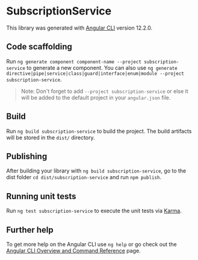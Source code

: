 # SubscriptionService

This library was generated with [Angular CLI](https://github.com/angular/angular-cli) version 12.2.0.

## Code scaffolding

Run `ng generate component component-name --project subscription-service` to generate a new component. You can also use `ng generate directive|pipe|service|class|guard|interface|enum|module --project subscription-service`.
> Note: Don't forget to add `--project subscription-service` or else it will be added to the default project in your `angular.json` file. 

## Build

Run `ng build subscription-service` to build the project. The build artifacts will be stored in the `dist/` directory.

## Publishing

After building your library with `ng build subscription-service`, go to the dist folder `cd dist/subscription-service` and run `npm publish`.

## Running unit tests

Run `ng test subscription-service` to execute the unit tests via [Karma](https://karma-runner.github.io).

## Further help

To get more help on the Angular CLI use `ng help` or go check out the [Angular CLI Overview and Command Reference](https://angular.io/cli) page.
